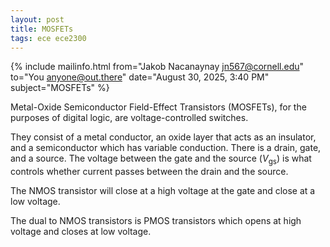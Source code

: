 ```yaml
---
layout: post
title: MOSFETs
tags: ece ece2300
---
```


{% include mailinfo.html from="Jakob Nacanaynay <jn567@cornell.edu>" to="You <anyone@out.there>" date="August 30, 2025, 3:40 PM" subject="MOSFETs" %}

Metal-Oxide Semiconductor Field-Effect Transistors (MOSFETs), for the purposes of digital logic, are voltage-controlled switches.

They consist of a metal conductor, an oxide layer that acts as an insulator, and a semiconductor which has variable conduction. There is a drain, gate, and a source. The voltage between the gate and the source ($V_\text{gs}$) is what controls whether current passes between the drain and the source.

The NMOS transistor will close at a high voltage at the gate and close at a low voltage.

The dual to NMOS transistors is PMOS transistors which opens at high voltage and closes at low voltage.
